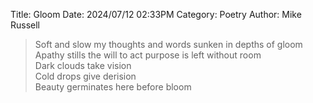 Title: Gloom
Date: 2024/07/12 02:33PM
Category: Poetry
Author: Mike Russell

> Soft and slow my thoughts and words sunken in depths of gloom<br>
> Apathy stills the will to act purpose is left without room<br>
> Dark clouds take vision<br>
> Cold drops give derision<br>
> Beauty germinates here before bloom

